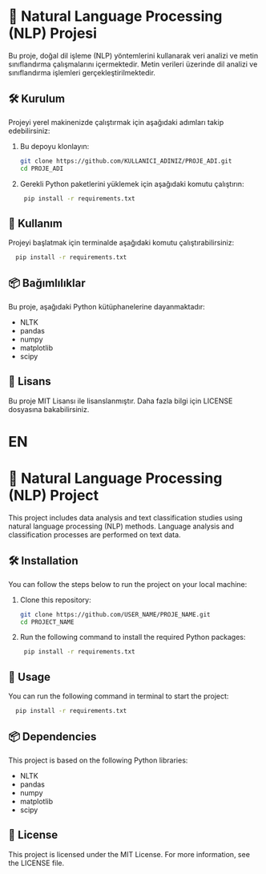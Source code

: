 # 🤖 Natural Language Processing (NLP) Projesi

Bu proje, doğal dil işleme (NLP) yöntemlerini kullanarak veri analizi ve metin sınıflandırma çalışmalarını içermektedir. Metin verileri üzerinde dil analizi ve sınıflandırma işlemleri gerçekleştirilmektedir.

## 🛠️ Kurulum

Projeyi yerel makinenizde çalıştırmak için aşağıdaki adımları takip edebilirsiniz:

1. Bu depoyu klonlayın:
   ```bash
   git clone https://github.com/KULLANICI_ADINIZ/PROJE_ADI.git
   cd PROJE_ADI
2. Gerekli Python paketlerini yüklemek için aşağıdaki komutu çalıştırın:
   ```bash
    pip install -r requirements.txt
   
## 🚀 Kullanım

Projeyi başlatmak için terminalde aşağıdaki komutu çalıştırabilirsiniz:
  ```bash
    pip install -r requirements.txt
  ```
## 📦 Bağımlılıklar
Bu proje, aşağıdaki Python kütüphanelerine dayanmaktadır:

- NLTK
- pandas
- numpy
- matplotlib
- scipy

## 📄 Lisans
Bu proje MIT Lisansı ile lisanslanmıştır. Daha fazla bilgi için LICENSE dosyasına bakabilirsiniz.

# EN

# 🤖 Natural Language Processing (NLP) Project

This project includes data analysis and text classification studies using natural language processing (NLP) methods. Language analysis and classification processes are performed on text data.

## 🛠️ Installation

You can follow the steps below to run the project on your local machine:

1. Clone this repository:
    ```bash
    git clone https://github.com/USER_NAME/PROJE_NAME.git
    cd PROJECT_NAME
2. Run the following command to install the required Python packages:
    ```bash
     pip install -r requirements.txt
   
## 🚀 Usage

You can run the following command in terminal to start the project:
   ```bash
     pip install -r requirements.txt
   ```  
## 📦 Dependencies
This project is based on the following Python libraries:

- NLTK
- pandas
- numpy
- matplotlib
- scipy

## 📄 License
This project is licensed under the MIT License. For more information, see the LICENSE file.
